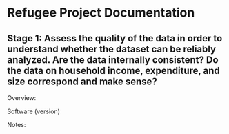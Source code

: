 # Refugee Project Documentation

## Stage 1: Assess the quality of the data in order to understand whether the dataset can be reliably analyzed. Are the data internally consistent? Do the data on household income, expenditure, and size correspond and make sense?

Overview:

Software (version)

Notes:

